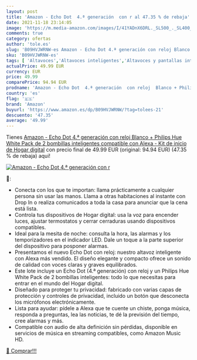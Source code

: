 ```yaml
---
layout: post
title: 'Amazon - Echo Dot  4.ª generación  con r al 47.35 % de rebaja'
date: 2021-11-18 23:14:05
image: 'https://m.media-amazon.com/images/I/41YADnX6DRL._SL500_._SL400_.jpg'
comments: true
category: ofertas
author: 'tole.es'
slug: 'B09HVJWRNW-es Amazon - Echo Dot 4.ª generación con reloj Blanco +...'
sku: 'B09HVJWRNW-es'
tags: [ 'Altavoces','Altavoces inteligentes','Altavoces y pantallas inteligentes Echo','Dispositivos Amazon','Dispositivos Amazon y Accesorios','Electrónica','Equipos de audio y Hi-Fi','alexa','amazon','hue','philips', ]
actualPrice: 49.99 EUR
currency: EUR
price: 49.99
comparePrice: 94.94 EUR
prodname: 'Amazon - Echo Dot  4.ª generación  con reloj  Blanco + Philips Hue White Pack de 2 bombillas inteligentes  compatible con Alexa - Kit de inicio de Hogar digital'
country: 'es'
flag: '🇪🇸'
brand: 'Amazon'
buyurl: 'https://www.amazon.es/dp/B09HVJWRNW/?tag=tolees-21'
descuento: '47.35'
average: '49.99'
---
```


Tienes [Amazon - Echo Dot  4.ª generación  con reloj  Blanco + Philips Hue White Pack de 2 bombillas inteligentes  compatible con Alexa - Kit de inicio de Hogar digital](https://www.amazon.es/dp/B09HVJWRNW/?tag=tolees-21) con precio final de  49.99 EUR (original: 94.94 EUR) (47.35 %  de rebaja) aqui!

[![Amazon - Echo Dot  4.ª generación  con r](https://m.media-amazon.com/images/I/41YADnX6DRL._SL500_._SL400_.jpg)](https://www.amazon.es/dp/B09HVJWRNW/?tag=tolees-21)

🔎:

- Conecta con los que te importan: llama prácticamente a cualquier persona sin usar las manos. Llama a otras habitaciones al instante con Drop In o realiza comunicados a toda la casa para anunciar que la cena está lista.
- Controla tus dispositivos de Hogar digital: usa la voz para encender luces, ajustar termostatos y cerrar cerraduras usando dispositivos compatibles.
- Ideal para la mesita de noche: consulta la hora, las alarmas y los temporizadores en el indicador LED. Dale un toque a la parte superior del dispositivo para posponer alarmas.
- Presentamos el nuevo Echo Dot con reloj: nuestro altavoz inteligente con Alexa más vendido. El diseño elegante y compacto ofrece un sonido de calidad con voces claras y graves equilibrados.
- Este lote incluye un Echo Dot (4.ª generación) con reloj y un Philips Hue White Pack de 2 bombillas inteligentes: todo lo que necesitas para entrar en el mundo del Hogar digital.
- Diseñado para proteger tu privacidad: fabricado con varias capas de protección y controles de privacidad, incluido un botón que desconecta los micrófonos electrónicamente.
- Lista para ayudar: pídele a Alexa que te cuente un chiste, ponga música, responda a preguntas, lea las noticias, te dé la previsión del tiempo, cree alarmas y más.
- Compatible con audio de alta definición sin pérdidas, disponible en servicios de música en streaming compatibles, como Amazon Music HD.

[🛒 Comprar!!!](https://www.amazon.es/dp/B09HVJWRNW/?tag=tolees-21)
